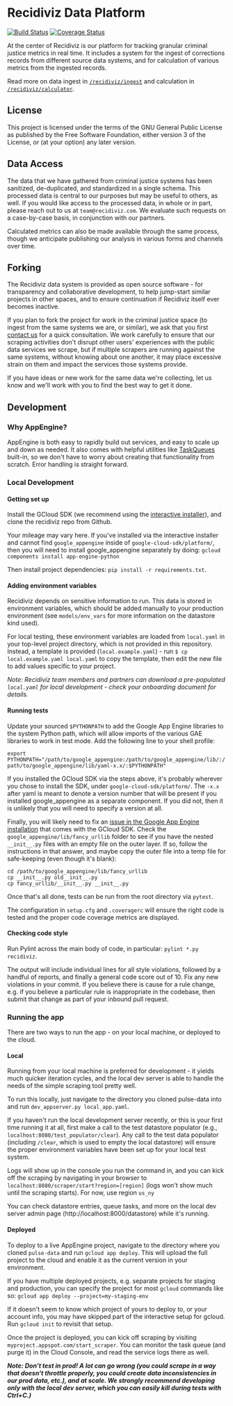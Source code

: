 # Recidiviz Data Platform

[![Build Status](https://travis-ci.org/Recidiviz/pulse-data.svg?branch=master)](https://travis-ci.org/Recidiviz/pulse-data) [![Coverage Status](https://coveralls.io/repos/github/Recidiviz/pulse-data/badge.svg?branch=master)](https://coveralls.io/github/Recidiviz/pulse-data?branch=master)

At the center of Recidiviz is our platform for tracking granular criminal justice metrics in real time. It includes a system
for the ingest of corrections records from different source data systems, and for calculation of various metrics from the
ingested records.

Read more on data ingest in [`/recidiviz/ingest`](./recidiviz/ingest) and calculation in [`/recidiviz/calculator`](./recidiviz/calculator).

License
-------

This project is licensed under the terms of the GNU General Public License as published by the Free Software Foundation,
either version 3 of the License, or (at your option) any later version.

Data Access
------

The data that we have gathered from criminal justice systems has been sanitized, de-duplicated, and standardized in a
single schema. This processed data is central to our purposes but may be useful to others, as well. If you would like
access to the processed data, in whole or in part, please reach out to us at `team@recidiviz.com`. We evaluate such
requests on a case-by-case basis, in conjunction with our partners.

Calculated metrics can also be made available through the same process, though we anticipate publishing our analysis
in various forms and channels over time.

Forking
------

The Recidiviz data system is provided as open source software - for transparency and collaborative development, to
help jump-start similar projects in other spaces, and to ensure continuation if Recidiviz itself ever becomes inactive.

If you plan to fork the project for work in the criminal justice space (to ingest from the same systems we are, or similar),
we ask that you first [contact us](mailto:team@recidiviz.com) for a quick consultation. We work carefully to ensure
that our scraping activities don't disrupt other users' experiences with the public data services we scrape, but if
multiple scrapers are running against the same systems, without knowing about one another, it may place excessive
strain on them and impact the services those systems provide.

If you have ideas or new work for the same data we're collecting, let us know and we'll work with you to find the
best way to get it done.

Development
------

### Why AppEngine?
AppEngine is both easy to rapidly build out services, and easy to scale up and down as needed. It also comes with
helpful utilities like [TaskQueues](https://cloud.google.com/appengine/docs/standard/python/taskqueue/push/) built-in,
so we don't have to worry about creating that functionality from scratch. Error handling is straight forward.

### Local Development

#### Getting set up
Install the GCloud SDK (we recommend using the [interactive installer](https://cloud.google.com/sdk/downloads#interactive)),
and clone the recidiviz repo from Github.

Your mileage may vary here. If you've installed via the interactive installer and cannot find `google_appengine` inside of
`google-cloud-sdk/platform/`, then you will need to install google_appengine separately by doing:
`gcloud components install app-engine-python`

Then install project dependencies: `pip install -r requirements.txt`.

#### Adding environment variables
Recidiviz depends on sensitive information to run. This data is stored in environment variables, which should be added
manually to your production environment (see `models/env_vars` for more information on the datastore kind used).

For local testing, these environment variables are loaded from `local.yaml` in your top-level project directory,
which is not provided in this repository. Instead, a template is provided (`local.example.yaml`) - run
`$ cp local.example.yaml local.yaml` to copy the template, then edit the new file to add values specific to your
project.

_Note: Recidiviz team members and partners can download a pre-populated `local.yaml` for local development - check your
onboarding document for details._

#### Running tests
Update your sourced `$PYTHONPATH` to add the Google App Engine libraries to the system Python path, which will
allow imports of the various GAE libraries to work in test mode. Add the following line to your shell profile:

`export PYTHONPATH="/path/to/google_appengine:/path/to/google_appengine/lib/:/path/to/google_appengine/lib/yaml-x.x/:$PYTHONPATH"`

If you installed the GCloud SDK via the steps above, it's probably wherever you chose to install the SDK, under
`google-cloud-sdk/platform/`. The `-x.x` after yaml is meant to denote a version number that will be present if you installed google_appengine as a separate component. If you did not, then it is unlikely that you will need to specify a version at all.

Finally, you will likely need to fix an [issue in the Google App Engine installation](https://stackoverflow.com/a/27274135)
that comes with the GCloud SDK. Check the `google_appengine/lib/fancy_urllib` folder to see if you have the nested
`__init__.py` files with an empty file on the outer layer. If so, follow the instructions in that answer, and maybe
copy the outer file into a temp file for safe-keeping (even though it's blank):

```
cd /path/to/google_appengine/lib/fancy_urllib
cp __init__.py old__init__.py
cp fancy_urllib/__init__.py __init__.py
```

Once that's all done, tests can be run from the root directory via `pytest`.

The configuration in `setup.cfg` and `.coveragerc` will ensure the right code is tested and the proper code coverage
metrics are displayed.

#### Checking code style
Run Pylint across the main body of code, in particular: `pylint *.py recidiviz`.

The output will include individual lines for all style violations, followed by a handful of reports, and finally a
general code score out of 10. Fix any new violations in your commit. If you believe there is cause for a rule change,
e.g. if you believe a particular rule is inappropriate in the codebase, then submit that change as part of your
inbound pull request.

### Running the app
There are two ways to run the app - on your local machine, or deployed to the cloud.

#### Local
Running from your local machine is preferred for development - it yields much quicker iteration cycles, and the local
dev server is able to handle the needs of the simple scraping tool pretty well.

To run this locally, just navigate to the directory you cloned pulse-data into and run `dev_appserver.py local_app.yaml`.

If you haven't run the local development server recently, or this is your first time running it at all, first make a
call to the test datastore populator (e.g., `localhost:8080/test_populator/clear`). Any call to the test data populator
(including `/clear`, which is used to empty the local datastore) will ensure the proper environment variables have been set
up for your local test system.

Logs will show up in the console you run the command in, and you can kick off the scraping by navigating in your browser
to `localhost:8080/scraper/start?region=[region]` (logs won't show much until the scraping starts). For now, use region `us_ny`

You can check datastore entries, queue tasks, and more on the local dev server admin page (http://localhost:8000/datastore)
while it's running.

#### Deployed
To deploy to a live AppEngine project, navigate to the directory where you cloned `pulse-data` and run
`gcloud app deploy`. This will upload the full project to the cloud and enable it as the current version in your environment.

If you have multiple deployed projects, e.g. separate projects for staging and production, you can specify the project
for most `gcloud` commands like so: `gcloud app deploy --project=my-staging-env`

If it doesn't seem to know which project of yours to deploy to, or your account info, you may have skipped part of the
interactive setup for gcloud. Run `gcloud init` to revisit that setup.

Once the project is deployed, you can kick off scraping by visiting `myproject.appspot.com/start_scraper`. You can monitor
the task queue (and purge it) in the Cloud Console, and read the service logs there as well.

**_Note: Don't test in prod! A lot can go wrong (you could scrape in a way that doesn't throttle properly, you could
create data inconsistencies in our prod data, etc.), and at scale. We strongly recommend developing only with the local
dev server, which you can easily kill during tests with Ctrl+C.)_**
